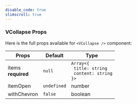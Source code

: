```yaml
---
disable_code: true
slimscroll: true
---
```


### VCollapse Props

Here is the full props available for `<VCollapse />` component:

| Props                  | Default                                       | Type                                                                                         |
| ---------------------- | --------------------------------------------- | -------------------------------------------------------------------------------------------- |
| items<br/>**required** | <span class="is-null">`null`</span>           | <span class="is-array">`Array<{`<br/>` title: string`<br/>` content: string`<br/>`}>`</span> |
| itemOpen               | <span class="is-undefined">`undefined`</span> | number                                                                                       |
| withChevron            | <span class="is-boolean">`false`</span>       | boolean                                                                                      |
